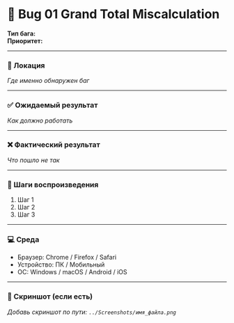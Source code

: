 # 🐞 Bug 01 Grand Total Miscalculation

**Тип бага:**  
**Приоритет:**  

---

### 📍 Локация

_Где именно обнаружен баг_

---

### ✅ Ожидаемый результат

_Как должно работать_

---

### ❌ Фактический результат

_Что пошло не так_

---

### 🔁 Шаги воспроизведения

1. Шаг 1
2. Шаг 2
3. Шаг 3

---

### 💻 Среда

- Браузер: Chrome / Firefox / Safari
- Устройство: ПК / Мобильный
- ОС: Windows / macOS / Android / iOS

---

### 📸 Скриншот (если есть)

_Добавь скриншот по пути: `../Screenshots/имя_файла.png`_
